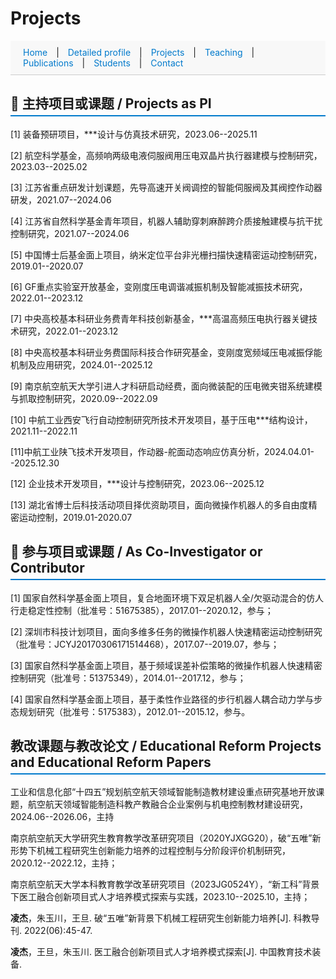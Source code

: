 # Projects

<style>
  section {
    padding: 40px 20px;
    border-bottom: 1px solid #ddd;
  }

  #navbar a {
    margin: 0 10px;
    text-decoration: none;
    color: #007acc;
  }

  #navbar a:hover {
    text-decoration: underline;
  }

  h2 {
    border-bottom: 2px solid #007acc;
    padding-bottom: 5px;
  }
</style>


<!-- 添加顶部导航栏 -->
<div id="navbar" style="position: sticky; top: 0; background: #f8f8f8; padding: 10px; border-bottom: 1px solid #ccc;">
  <a href="index.html">Home</a> |
  <a href="Detailed profile.html">Detailed profile</a> |
  <a href="projects.html">Projects</a> |
  <a href="teaching.html">Teaching</a> |
  <a href="publications.html">Publications</a> |
  <a href="students.html">Students</a> |
  <a href="contact.html">Contact</a>
</div>

## 🚀 主持项目或课题 / Projects as PI

[1] 装备预研项目，***设计与仿真技术研究，2023.06--2025.11 

[2] 航空科学基金，高频响两级电液伺服阀用压电双晶片执行器建模与控制研究，2023.03--2025.02

[3] 江苏省重点研发计划课题，先导高速开关阀调控的智能伺服阀及其阀控作动器研发，2021.07--2024.06

[4] 江苏省自然科学基金青年项目，机器人辅助穿刺麻醉跨介质接触建模与抗干扰控制研究，2021.07--2024.06

[5] 中国博士后基金面上项目，纳米定位平台非光栅扫描快速精密运动控制研究，2019.01--2020.07

[6] GF重点实验室开放基金，变刚度压电调谐减振机制及智能减振技术研究，2022.01--2023.12

[7]	中央高校基本科研业务费青年科技创新基金，***高温高频压电执行器关键技术研究，2022.01--2023.12

[8] 中央高校基本科研业务费国际科技合作研究基金，变刚度宽频域压电减振俘能机制及应用研究，2024.01--2025.12

[9]	南京航空航天大学引进人才科研启动经费，面向微装配的压电微夹钳系统建模与抓取控制研究，2020.09--2022.09

[10] 中航工业西安飞行自动控制研究所技术开发项目，基于压电***结构设计，2021.11--2022.11

[11]中航工业陕飞技术开发项目，作动器-舵面动态响应仿真分析，2024.04.01--2025.12.30

[12] 企业技术开发项目，***设计与控制研究，2023.06--2025.12

[13] 湖北省博士后科技活动项目择优资助项目，面向微操作机器人的多自由度精密运动控制，2019.01-2020.07


## 🤝 参与项目或课题 / As Co-Investigator or Contributor

[1] 国家自然科学基金面上项目，复合地面环境下双足机器人全/欠驱动混合的仿人行走稳定性控制（批准号：51675385），2017.01--2020.12，参与；

[2] 深圳市科技计划项目，面向多维多任务的微操作机器人快速精密运动控制研究（批准号：JCYJ20170306171514468），2017.07--2019.07，参与；

[3] 国家自然科学基金面上项目，基于频域误差补偿策略的微操作机器人快速精密控制研究（批准号：51375349），2014.01--2017.12，参与；

[4] 国家自然科学基金面上项目，基于柔性作业路径的步行机器人耦合动力学与步态规划研究（批准号：5175383），2012.01--2015.12，参与。


## 教改课题与教改论文 / Educational Reform Projects and Educational Reform Papers

工业和信息化部“十四五”规划航空航天领域智能制造教材建设重点研究基地开放课题，航空航天领域智能制造科教产教融合企业案例与机电控制教材建设研究，2024.06--2026.06，主持

南京航空航天大学研究生教育教学改革研究项目（2020YJXGG20），破“五唯”新形势下机械工程研究生创新能力培养的过程控制与分阶段评价机制研究，2020.12--2022.12，主持；

南京航空航天大学本科教育教学改革研究项目（2023JG0524Y），“新工科”背景下医工融合创新项目式人才培养模式探索与实践，2023.10--2025.10，主持；

**凌杰**，朱玉川，王旦. 破“五唯”新背景下机械工程研究生创新能力培养[J]. 科教导刊. 2022(06):45-47.

**凌杰**，王旦，朱玉川. 医工融合创新项目式人才培养模式探索[J]. 中国教育技术装备.





